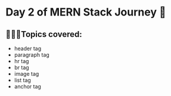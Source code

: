 # Day 2 of MERN Stack Journey 🍃
## 👨🏻‍💻Topics covered: 
* header tag
* paragraph tag
* hr tag
* br tag
* image tag
* list tag
* anchor tag
